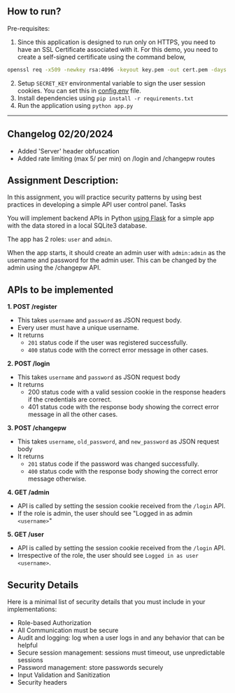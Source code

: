 ## How to run?

Pre-requisites:

1. Since this application is designed to run only on HTTPS, you need to have an SSL Certificate associated with it. For this demo, you need to create a self-signed certificate using the command below,
```bash
openssl req -x509 -newkey rsa:4096 -keyout key.pem -out cert.pem -days 365 -nodes
```
2. Setup `SECRET_KEY` environmental variable to sign the user session cookies. You can set this in [config.env](./config.env) file.
3. Install dependencies using `pip install -r requirements.txt`
4. Run the application using `python app.py`

---

## Changelog 02/20/2024
- Added 'Server' header obfuscation
- Added rate limiting (max 5/ per min) on /login and /changepw routes

## Assignment Description:

In this assignment, you will practice security patterns by using best practices in developing a simple API user control panel.
Tasks

You will implement backend APIs in Python [using Flask](https://flask.palletsprojects.com/en/3.0.x/quickstart/#a-minimal-application) for a simple app with the data stored in a local SQLite3 database.

The app has 2 roles: `user` and `admin`.

When the app starts, it should create an admin user with `admin:admin` as the username and password for the admin user. This can be changed by the admin using the /changepw API.

## APIs to be implemented

**1. POST /register**

- This takes `username` and `password` as JSON request body.
- Every user must have a unique username.
- It returns
    - `201` status code if the user was registered successfully.
    - `400` status code with the correct error message in other cases.

**2. POST /login**

- This takes `username` and `password` as JSON request body
- It returns
    - 200 status code with a valid session cookie in the response headers if the credentials are correct.
    - 401 status code with the response body showing the correct error message in all the other cases.

**3. POST /changepw**

- This takes `username`, `old_password`, and `new_password` as JSON request body
- It returns
    - `201` status code if the password was changed successfully.
    - `400` status code with the response body showing the correct error message otherwise.

**4. GET /admin**

- API is called by setting the session cookie received from the `/login` API.
- If the role is admin, the user should see "Logged in as admin `<username>`"

**5. GET /user**

- API is called by setting the session cookie received from the `/login` API.
- Irrespective of the role, the user should see `Logged in as user <username>`.

## Security Details

Here is a minimal list of security details that you must include in your implementations:

- Role-based Authorization
- All Communication must be secure
- Audit and logging: log when a user logs in and any behavior that can be helpful
- Secure session management: sessions must timeout, use unpredictable sessions
- Password management: store passwords securely
- Input Validation and Sanitization
- Security headers

